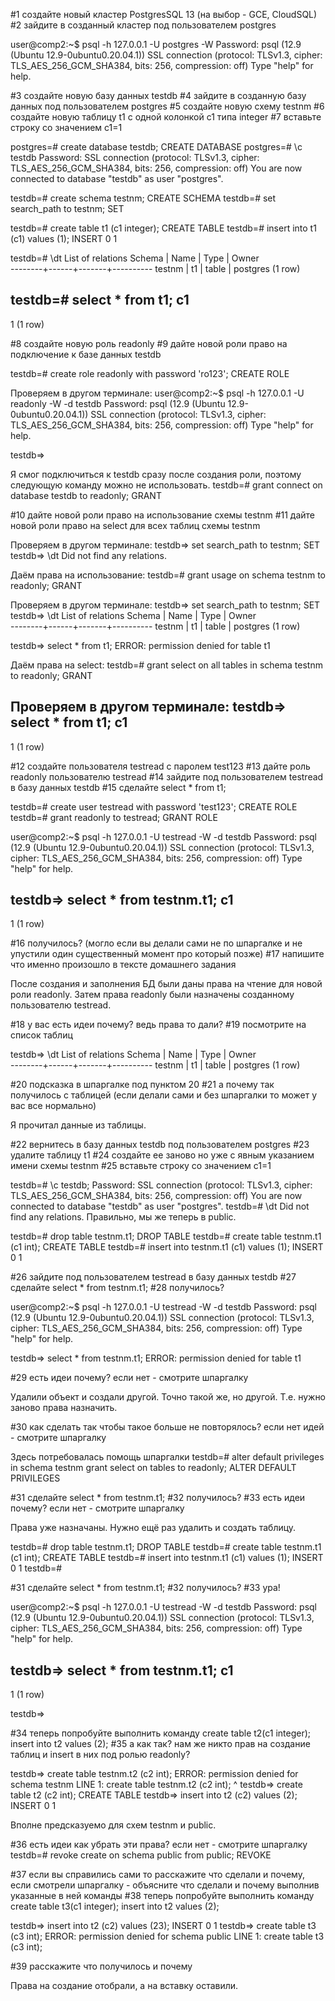 #1 создайте новый кластер PostgresSQL 13 (на выбор - GCE, CloudSQL)
#2 зайдите в созданный кластер под пользователем postgres

user@comp2:~$ psql -h 127.0.0.1 -U postgres -W
Password: 
psql (12.9 (Ubuntu 12.9-0ubuntu0.20.04.1))
SSL connection (protocol: TLSv1.3, cipher: TLS_AES_256_GCM_SHA384, bits: 256, compression: off)
Type "help" for help.


#3 создайте новую базу данных testdb
#4 зайдите в созданную базу данных под пользователем postgres
#5 создайте новую схему testnm
#6 создайте новую таблицу t1 с одной колонкой c1 типа integer
#7 вставьте строку со значением c1=1

postgres=# create database testdb;
CREATE DATABASE
postgres=# \c testdb
Password: 
SSL connection (protocol: TLSv1.3, cipher: TLS_AES_256_GCM_SHA384, bits: 256, compression: off)
You are now connected to database "testdb" as user "postgres".

testdb=# create schema testnm;
CREATE SCHEMA
testdb=# set search_path to testnm;
SET

testdb=# create table t1 (c1 integer);
CREATE TABLE
testdb=# insert into t1 (c1) values (1);
INSERT 0 1

testdb=# \dt
        List of relations
 Schema | Name | Type  |  Owner   
--------+------+-------+----------
 testnm | t1   | table | postgres
(1 row)

testdb=# select * from t1;
 c1 
----
  1
(1 row)


#8 создайте новую роль readonly
#9 дайте новой роли право на подключение к базе данных testdb

testdb=# create role readonly with password 'ro123';
CREATE ROLE

Проверяем в другом терминале:
user@comp2:~$ psql -h 127.0.0.1 -U readonly -W -d testdb
Password: 
psql (12.9 (Ubuntu 12.9-0ubuntu0.20.04.1))
SSL connection (protocol: TLSv1.3, cipher: TLS_AES_256_GCM_SHA384, bits: 256, compression: off)
Type "help" for help.

testdb=>

Я смог подключиться к testdb сразу после создания роли, поэтому следующую команду можно не использовать.
testdb=# grant connect on database testdb to readonly;
GRANT

#10 дайте новой роли право на использование схемы testnm
#11 дайте новой роли право на select для всех таблиц схемы testnm

Проверяем в другом терминале:
testdb=> set search_path to testnm;
SET
testdb=> \dt
Did not find any relations.

Даём права на использование:
testdb=# grant usage on schema testnm to readonly;
GRANT

Проверяем в другом терминале:
testdb=> set search_path to testnm;
SET
testdb=> \dt
        List of relations
 Schema | Name | Type  |  Owner   
--------+------+-------+----------
 testnm | t1   | table | postgres
(1 row)

testdb=> select * from t1;
ERROR:  permission denied for table t1

Даём права на select:
testdb=# grant select on all tables in schema testnm to readonly;
GRANT

Проверяем в другом терминале:
testdb=> select * from t1;
 c1 
----
  1
(1 row)

#12 создайте пользователя testread с паролем test123
#13 дайте роль readonly пользователю testread
#14 зайдите под пользователем testread в базу данных testdb
#15 сделайте select * from t1;

testdb=# create user testread with password 'test123';
CREATE ROLE
testdb=# grant readonly to testread;
GRANT ROLE

user@comp2:~$ psql -h 127.0.0.1 -U testread -W -d testdb
Password: 
psql (12.9 (Ubuntu 12.9-0ubuntu0.20.04.1))
SSL connection (protocol: TLSv1.3, cipher: TLS_AES_256_GCM_SHA384, bits: 256, compression: off)
Type "help" for help.

testdb=> select * from testnm.t1;
 c1 
----
  1
(1 row)

#16 получилось? (могло если вы делали сами не по шпаргалке и не упустили один существенный момент про который позже)
#17 напишите что именно произошло в тексте домашнего задания

После создания и заполнения БД были даны права на чтение для новой роли readonly.
Затем права readonly были назначены созданному пользователю testread.

#18 у вас есть идеи почему? ведь права то дали?
#19 посмотрите на список таблиц

testdb=> \dt
        List of relations
 Schema | Name | Type  |  Owner   
--------+------+-------+----------
 testnm | t1   | table | postgres
(1 row)


#20 подсказка в шпаргалке под пунктом 20
#21 а почему так получилось с таблицей (если делали сами и без шпаргалки то может у вас все нормально)

Я прочитал дaнные из таблицы.

#22 вернитесь в базу данных testdb под пользователем postgres
#23 удалите таблицу t1
#24 создайте ее заново но уже с явным указанием имени схемы testnm
#25 вставьте строку со значением c1=1

testdb=# \c testdb;
Password: 
SSL connection (protocol: TLSv1.3, cipher: TLS_AES_256_GCM_SHA384, bits: 256, compression: off)
You are now connected to database "testdb" as user "postgres".
testdb=# \dt
Did not find any relations.
Правильно, мы же теперь в public.

testdb=# drop table testnm.t1;
DROP TABLE
testdb=# create table testnm.t1 (c1 int);
CREATE TABLE
testdb=# insert into testnm.t1 (c1) values (1);
INSERT 0 1


#26 зайдите под пользователем testread в базу данных testdb
#27 сделайте select * from testnm.t1;
#28 получилось?

user@comp2:~$ psql -h 127.0.0.1 -U testread -W -d testdb
Password: 
psql (12.9 (Ubuntu 12.9-0ubuntu0.20.04.1))
SSL connection (protocol: TLSv1.3, cipher: TLS_AES_256_GCM_SHA384, bits: 256, compression: off)
Type "help" for help.

testdb=> select * from testnm.t1;
ERROR:  permission denied for table t1

#29 есть идеи почему? если нет - смотрите шпаргалку

Удалили объект и создали другой. Точно такой же, но другой. Т.е. нужно заново права назначить.

#30 как сделать так чтобы такое больше не повторялось? если нет идей - смотрите шпаргалку

Здесь потребовалась помощь шпаргалки
testdb=# alter default privileges in schema testnm grant select on tables to readonly;
ALTER DEFAULT PRIVILEGES

#31 сделайте select * from testnm.t1;
#32 получилось?
#33 есть идеи почему? если нет - смотрите шпаргалку

Права уже назначаны. Нужно ещё раз удалить и создать таблицу.

testdb=# drop table testnm.t1;
DROP TABLE
testdb=# create table testnm.t1 (c1 int);
CREATE TABLE
testdb=# insert into testnm.t1 (c1) values (1);
INSERT 0 1
testdb=# 

#31 сделайте select * from testnm.t1;
#32 получилось?
#33 ура!

user@comp2:~$ psql -h 127.0.0.1 -U testread -W -d testdb
Password: 
psql (12.9 (Ubuntu 12.9-0ubuntu0.20.04.1))
SSL connection (protocol: TLSv1.3, cipher: TLS_AES_256_GCM_SHA384, bits: 256, compression: off)
Type "help" for help.

testdb=> select * from testnm.t1;
 c1 
----
  1
(1 row)

testdb=>

#34 теперь попробуйте выполнить команду create table t2(c1 integer); insert into t2 values (2);
#35 а как так? нам же никто прав на создание таблиц и insert в них под ролью readonly?

testdb=> create table testnm.t2 (c2 int);
ERROR:  permission denied for schema testnm
LINE 1: create table testnm.t2 (c2 int);
                     ^
testdb=> create table t2 (c2 int);
CREATE TABLE
testdb=> insert into t2 (c2) values (2);
INSERT 0 1

Вполне предсказуемо для схем testnm и public.

#36 есть идеи как убрать эти права? если нет - смотрите шпаргалку
testdb=# revoke create on schema public from public;
REVOKE

#37 если вы справились сами то расскажите что сделали и почему, если смотрели шпаргалку - объясните что сделали и почему выполнив указанные в ней команды
#38 теперь попробуйте выполнить команду create table t3(c1 integer); insert into t2 values (2);

testdb=> insert into t2 (c2) values (23);
INSERT 0 1
testdb=> create table t3 (c3 int);
ERROR:  permission denied for schema public
LINE 1: create table t3 (c3 int);

#39 расскажите что получилось и почему 

Права на создание отобрали, а на вставку оставили.



